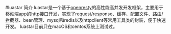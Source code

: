 #luastar 简介
luastar是一个基于[openresty](http://openresty.org/cn/index.html)的高性能高并发开发框架，主要用于移动端app的http接口开发，实现了request/response、缓存、配置文件、路由/拦截器、bean管理、mysql和redis以及httpclient等常用工具类的封装，便于快速开发。
luastar目前只在macOS和centos系统上测试过。